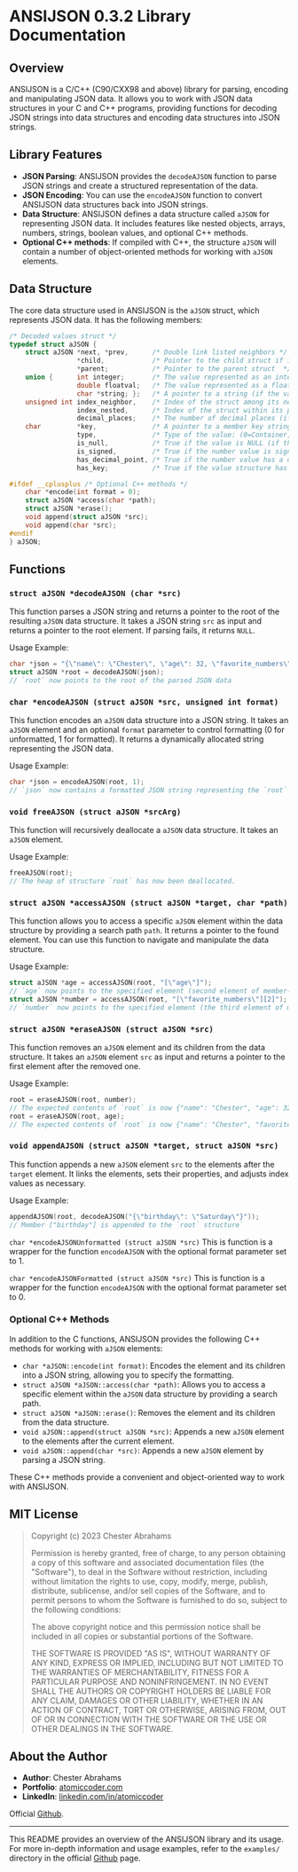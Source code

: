 # ANSIJSON 0.3.2 Library Documentation

## Overview

ANSIJSON is a C/C++ (C90/CXX98 and above) library for parsing, encoding and manipulating JSON data. It allows you to work with JSON data structures in your C and C++ programs, providing functions for decoding JSON strings into data structures and encoding data structures into JSON strings.

## Library Features

- **JSON Parsing**: ANSIJSON provides the `decodeAJSON` function to parse JSON strings and create a structured representation of the data.
- **JSON Encoding**: You can use the `encodeAJSON` function to convert ANSIJSON data structures back into JSON strings.
- **Data Structure**: ANSIJSON defines a data structure called `aJSON` for representing JSON data. It includes features like nested objects, arrays, numbers, strings, boolean values, and optional C++ methods.
- **Optional C++ methods**: If compiled with C++, the structure `aJSON` will contain a number of object-oriented methods for working with `aJSON` elements.

## Data Structure

The core data structure used in ANSIJSON is the `aJSON` struct, which represents JSON data. It has the following members:

```c++
/* Decoded values struct */
typedef struct aJSON {
    struct aJSON *next, *prev,      /* Double link listed neighbors */
                 *child,            /* Pointer to the child struct if it's an object or array */
                 *parent;           /* Pointer to the parent struct  */
    union {      int integer;       /* The value represented as an integer */
                 double floatval;   /* The value represented as a floating-point number */
                 char *string; };   /* A pointer to a string (if the value is a string) */
    unsigned int index_neighbor,    /* Index of the struct among its neighboring structs */
                 index_nested,      /* Index of the struct within its parent (child index) */
                 decimal_places;    /* The number of decimal places (if the value is a floating-point number) */
    char         *key,              /* A pointer to a member key string if the struct is a member of an object */
                 type,              /* Type of the value: (0=Container, 1=Number, 2=String, 3=Boolean) */
                 is_null,           /* True if the value is NULL (if the value is a boolean) */
                 is_signed,         /* True if the number value is signed (negative) */
                 has_decimal_point, /* True if the number value has a decimal point */
                 has_key;           /* True if the value structure has a key */

#ifdef __cplusplus /* Optional C++ methods */
    char *encode(int format = 0);
    struct aJSON *access(char *path);
    struct aJSON *erase();
    void append(struct aJSON *src);
    void append(char *src);
#endif
} aJSON;
```

## Functions

### `struct aJSON *decodeAJSON (char *src)`

This function parses a JSON string and returns a pointer to the root of the resulting `aJSON` data structure. It takes a JSON string `src` as input and returns a pointer to the root element. If parsing fails, it returns `NULL`.

Usage Example:
```c
char *json = "{\"name\": \"Chester\", \"age\": 32, \"favorite_numbers\": [17, 42, 51, 32]}";
struct aJSON *root = decodeAJSON(json); 
// `root` now points to the root of the parsed JSON data
```

### `char *encodeAJSON (struct aJSON *src, unsigned int format)`

This function encodes an `aJSON` data structure into a JSON string. It takes an `aJSON` element and an optional `format` parameter to control formatting (0 for unformatted, 1 for formatted). It returns a dynamically allocated string representing the JSON data.

Usage Example:
```c
char *json = encodeAJSON(root, 1);
// `json` now contains a formatted JSON string representing the `root` structure
```

### `void freeAJSON (struct aJSON *srcArg)`

This function will recursively deallocate a `aJSON` data structure. It takes an `aJSON` element.

Usage Example:
```c
freeAJSON(root);
// The heap of structure `root` has now been deallocated.
```

### `struct aJSON *accessAJSON (struct aJSON *target, char *path)`

This function allows you to access a specific `aJSON` element within the data structure by providing a search path `path`. It returns a pointer to the found element. You can use this function to navigate and manipulate the data structure.

Usage Example:
```c
struct aJSON *age = accessAJSON(root, "[\"age\"]");
// `age` now points to the specified element (second element of member-object "favorite_numbers")
struct aJSON *number = accessAJSON(root, "[\"favorite_numbers\"][2]");
// `number` now points to the specified element (the third element of member-object "favorite_numbers")
```

### `struct aJSON *eraseAJSON (struct aJSON *src)`

This function removes an `aJSON` element and its children from the data structure. It takes an `aJSON` element `src` as input and returns a pointer to the first element after the removed one.

Usage Example:
```c
root = eraseAJSON(root, number);
// The expected contents of `root` is now {"name": "Chester", "age": 32, "favorite_numbers": [17, 42, 32]}
root = eraseAJSON(root, age);
// The expected contents of `root` is now {"name": "Chester", "favorite_numbers": [17, 42, 32]}
```

### `void appendAJSON (struct aJSON *target, struct aJSON *src)`

This function appends a new `aJSON` element `src` to the elements after the `target` element. It links the elements, sets their properties, and adjusts index values as necessary.

Usage Example:
```c
appendAJSON(root, decodeAJSON("{\"birthday\": \"Saturday\"}"));
// Member ["birthday"] is appended to the `root` structure`
```


`char *encodeAJSONUnformatted (struct aJSON *src)` This is function is a wrapper for the function `encodeAJSON` with the optional format parameter set to 1.

`char *encodeAJSONFormatted (struct aJSON *src)` This is function is a wrapper for the function `encodeAJSON` with the optional format parameter set to 0.



### Optional C++ Methods

In addition to the C functions, ANSIJSON provides the following C++ methods for working with `aJSON` elements:

- `char *aJSON::encode(int format)`: Encodes the element and its children into a JSON string, allowing you to specify the formatting.
- `struct aJSON *aJSON::access(char *path)`: Allows you to access a specific element within the `aJSON` data structure by providing a search path.
- `struct aJSON *aJSON::erase()`: Removes the element and its children from the data structure.
- `void aJSON::append(struct aJSON *src)`: Appends a new `aJSON` element to the elements after the current element.
- `void aJSON::append(char *src)`: Appends a new `aJSON` element by parsing a JSON string.

These C++ methods provide a convenient and object-oriented way to work with ANSIJSON.

## MIT License

> Copyright (c) 2023 Chester Abrahams
> 
> Permission is hereby granted, free of charge, to any person obtaining a copy
> of this software and associated documentation files (the "Software"), to deal
> in the Software without restriction, including without limitation the rights
> to use, copy, modify, merge, publish, distribute, sublicense, and/or sell
> copies of the Software, and to permit persons to whom the Software is
> furnished to do so, subject to the following conditions:
> 
> The above copyright notice and this permission notice shall be included in all
> copies or substantial portions of the Software.
> 
> THE SOFTWARE IS PROVIDED "AS IS", WITHOUT WARRANTY OF ANY KIND, EXPRESS OR
> IMPLIED, INCLUDING BUT NOT LIMITED TO THE WARRANTIES OF MERCHANTABILITY,
> FITNESS FOR A PARTICULAR PURPOSE AND NONINFRINGEMENT. IN NO EVENT SHALL THE
> AUTHORS OR COPYRIGHT HOLDERS BE LIABLE FOR ANY CLAIM, DAMAGES OR OTHER
> LIABILITY, WHETHER IN AN ACTION OF CONTRACT, TORT OR OTHERWISE, ARISING FROM,
> OUT OF OR IN CONNECTION WITH THE SOFTWARE OR THE USE OR OTHER DEALINGS IN THE
> SOFTWARE.

> 

## About the Author

- **Author**: Chester Abrahams
- **Portfolio**: [atomiccoder.com](https://atomiccoder.com)
- **LinkedIn**: [linkedin.com/in/atomiccoder](https://www.linkedin.com/in/atomiccoder)

Official [Github](https://ansijson.com).

---

This README provides an overview of the ANSIJSON library and its usage. For more in-depth information and usage examples, refer to the `examples/` directory in the official [Github](https://ansijson.com) page.